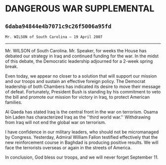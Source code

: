 # DANGEROUS WAR SUPPLEMENTAL
## `6daba94844e4b7071c9c26f5006a95fd`
`Mr. WILSON of South Carolina — 19 April 2007`

---


Mr. WILSON of South Carolina. Mr. Speaker, for weeks the House has 
debated our strategy in Iraq and continued funding for the war. In the 
midst of this debate, the Democratic leadership adjourned for a 2-week 
spring break.

Even today, we appear no closer to a solution that will support our 
mission and our troops and sustain an effective foreign policy. The 
Democrat leadership of both Chambers has indicated its desire to move 
their message of defeat. Fortunately, President Bush is standing by his 
commitment to veto the bill and promote our mission for victory in 
Iraq, to protect American families.

Al Qaeda has stated Iraq is the central front in the war on 
terrorism. Osama bin Laden has characterized Iraq as the ''third world 
war.'' Withdrawing from Iraq will not end the global war on terrorism.

I have confidence in our military leaders, who should not be 
micromanaged by Congress. Yesterday, Admiral William Fallon testified 
effectively that the new reinforcement course in Baghdad is producing 
positive results. We will face the terrorists overseas or again in the 
streets of America.

In conclusion, God bless our troops, and we will never forget 
September 11.
